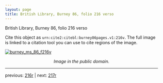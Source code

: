 ```yaml
---
layout: page
title: British Library, Burney 86, folio 216 verso
---
```


British Library, Burney 86, folio 216 verso

Cite this object as `urn:cite2:citebl:burney86pages.v1:216v`.  The full image is linked to a citation tool you can use to cite regions of the image.

[![burney_ms_86_f216v](http://www.homermultitext.org/iipsrv?IIIF=/project/homer/pyramidal/deepzoom/citebl/burney86imgs/v1/burney_ms_86_f216v.tif/full/800,/0/default.jpg)](http://www.homermultitext.org/ict2/?urn=urn:cite2:citebl:burney86imgs.v1:burney_ms_86_f216v) 

<p style="text-align: center; font-style: italic;">Image in the public domain.</p>

---

previous: [216r](../216r/) | next: [217r](../217r/)